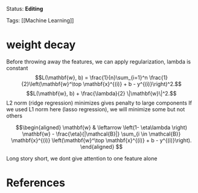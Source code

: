 Status: **Editing**

Tags: [[Machine Learning]]

# weight decay

Before throwing away the features, we can apply regularization, lambda is constant
$$L(\mathbf{w}, b) = \frac{1}{n}\sum_{i=1}^n \frac{1}{2}\left(\mathbf{w}^\top \mathbf{x}^{(i)} + b - y^{(i)}\right)^2.$$$$L(\mathbf{w}, b) + \frac{\lambda}{2} \|\mathbf{w}\|^2.$$L2 norm (ridge regression) minimizes gives penalty to large components
If we used L1 norm here (lasso regression), we will minimize some but not others

$$\begin{aligned}
\mathbf{w} & \leftarrow \left(1- \eta\lambda \right) \mathbf{w} - \frac{\eta}{|\mathcal{B}|} \sum_{i \in \mathcal{B}} \mathbf{x}^{(i)} \left(\mathbf{w}^\top \mathbf{x}^{(i)} + b - y^{(i)}\right).
\end{aligned}
$$

Long story short, we dont give attention to one feature alone
# References